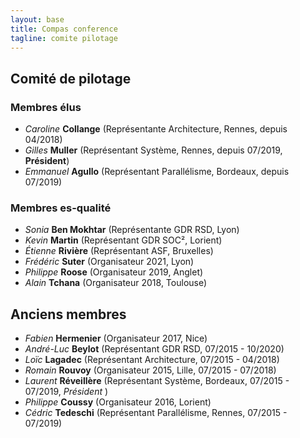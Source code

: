 ```yaml
---
layout: base
title: Compas conference
tagline: comite pilotage
---
```


## Comité de pilotage

### Membres élus 

* *Caroline* **Collange** (Représentante Architecture, Rennes, depuis 04/2018)
* *Gilles* **Muller** (Représentant Système, Rennes, depuis 07/2019, **Président**)
* *Emmanuel* **Agullo** (Représentant Parallélisme, Bordeaux, depuis 07/2019)

### Membres es-qualité
* *Sonia* **Ben Mokhtar** (Représentante GDR RSD, Lyon)
* *Kevin* **Martin** (Représentant GDR SOC², Lorient)
* *Étienne* **Rivière** (Représentant ASF, Bruxelles)
* *Frédéric* **Suter** (Organisateur 2021, Lyon)
* *Philippe* **Roose** (Organisateur 2019, Anglet)
* *Alain* **Tchana** (Organisateur 2018, Toulouse)

## Anciens membres
* *Fabien* **Hermenier** (Organisateur 2017, Nice)
* *André-Luc* **Beylot** (Représentant GDR RSD, 07/2015 - 10/2020)
* *Loïc* **Lagadec** (Représentant Architecture, 07/2015 - 04/2018)
* *Romain* **Rouvoy** (Organisateur 2015, Lille, 07/2015 - 07/2018)
* *Laurent* **Réveillère** (Représentant Système, Bordeaux, 07/2015 - 07/2019, *Président* )
* *Philippe* **Coussy** (Organisateur 2016, Lorient)
* *Cédric* **Tedeschi** (Représentant Parallélisme, Rennes, 07/2015 - 07/2019)

